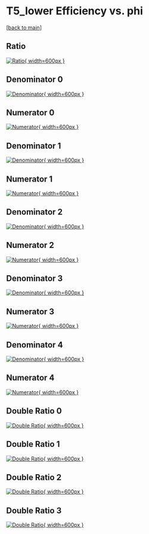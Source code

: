 # T5_lower Efficiency vs. phi

[[back to main](./)]



## Ratio

[![Ratio](../mtv/var/T5_lower_base_0_0_eff_phi.png){ width=600px }](../mtv/var/T5_lower_base_0_0_eff_phi.pdf)

## Denominator 0

[![Denominator](../mtv/den/T5_lower_base_0_0_eff_phi_den0.png){ width=600px }](../mtv/den/T5_lower_base_0_0_eff_phi_den0.pdf)

## Numerator 0

[![Numerator](../mtv/num/T5_lower_base_0_0_eff_phi_num0.png){ width=600px }](../mtv/num/T5_lower_base_0_0_eff_phi_num0.pdf)

## Denominator 1

[![Denominator](../mtv/den/T5_lower_base_0_0_eff_phi_den1.png){ width=600px }](../mtv/den/T5_lower_base_0_0_eff_phi_den1.pdf)

## Numerator 1

[![Numerator](../mtv/num/T5_lower_base_0_0_eff_phi_num1.png){ width=600px }](../mtv/num/T5_lower_base_0_0_eff_phi_num1.pdf)

## Denominator 2

[![Denominator](../mtv/den/T5_lower_base_0_0_eff_phi_den2.png){ width=600px }](../mtv/den/T5_lower_base_0_0_eff_phi_den2.pdf)

## Numerator 2

[![Numerator](../mtv/num/T5_lower_base_0_0_eff_phi_num2.png){ width=600px }](../mtv/num/T5_lower_base_0_0_eff_phi_num2.pdf)

## Denominator 3

[![Denominator](../mtv/den/T5_lower_base_0_0_eff_phi_den3.png){ width=600px }](../mtv/den/T5_lower_base_0_0_eff_phi_den3.pdf)

## Numerator 3

[![Numerator](../mtv/num/T5_lower_base_0_0_eff_phi_num3.png){ width=600px }](../mtv/num/T5_lower_base_0_0_eff_phi_num3.pdf)

## Denominator 4

[![Denominator](../mtv/den/T5_lower_base_0_0_eff_phi_den4.png){ width=600px }](../mtv/den/T5_lower_base_0_0_eff_phi_den4.pdf)

## Numerator 4

[![Numerator](../mtv/num/T5_lower_base_0_0_eff_phi_num4.png){ width=600px }](../mtv/num/T5_lower_base_0_0_eff_phi_num4.pdf)

## Double Ratio 0

[![Double Ratio](../mtv/ratio/T5_lower_base_0_0_eff_phi_ratio0.png){ width=600px }](../mtv/ratio/T5_lower_base_0_0_eff_phi_ratio0.pdf)

## Double Ratio 1

[![Double Ratio](../mtv/ratio/T5_lower_base_0_0_eff_phi_ratio1.png){ width=600px }](../mtv/ratio/T5_lower_base_0_0_eff_phi_ratio1.pdf)

## Double Ratio 2

[![Double Ratio](../mtv/ratio/T5_lower_base_0_0_eff_phi_ratio2.png){ width=600px }](../mtv/ratio/T5_lower_base_0_0_eff_phi_ratio2.pdf)

## Double Ratio 3

[![Double Ratio](../mtv/ratio/T5_lower_base_0_0_eff_phi_ratio3.png){ width=600px }](../mtv/ratio/T5_lower_base_0_0_eff_phi_ratio3.pdf)


